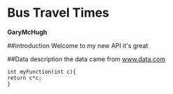 # Bus Travel Times
**GaryMcHugh**

##introduction
Welcome to my new API
it's great

##Data description
the data came from www.data.com

```
int myFunction(int c){
return c*c;
}
```
